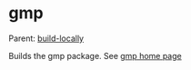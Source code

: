 gmp
=======

Parent: [build-locally](../../README.md)

Builds the gmp package. See [gmp home page](https://gmplib.org/)


